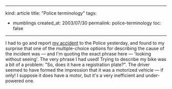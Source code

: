 -----
kind: article
title: "Police terminology"
tags:
- mumblings
created_at: 2003/07/30
permalink: police-terminology
toc: false
-----

<p>I had to go and report <a href="http://www.rousette.org.uk/blog/archives/casualty">my accident</a> to the Police yesterday, and found to my surprise that one of the multiple-choice options for describing the cause of the incident was &mdash; and I'm quoting the exact phrase here &mdash; 'looking without seeing'. The very phrase I had used! Trying to describe my bike was a bit of a problem: "So, does it have a registration plate?". The driver seemed to have formed the impression that it was a motorized vehicle &mdash; if only! I suppose it does have a motor, but it's a very inefficient and under-powered one.</p>


